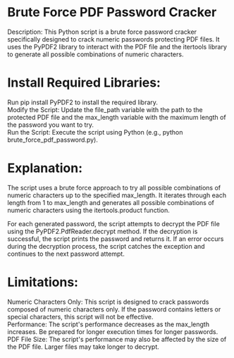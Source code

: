 # Brute Force PDF Password Cracker
Description: This Python script is a brute force password cracker specifically designed to crack numeric passwords protecting PDF files. It uses the PyPDF2 library to interact with the PDF file and the itertools library to generate all possible combinations of numeric characters.

# Install Required Libraries:
Run pip install PyPDF2 to install the required library.<br>
Modify the Script: Update the file_path variable with the path to the protected PDF file and the max_length variable with the maximum length of the password you want to try.<br>
Run the Script: Execute the script using Python (e.g., python brute_force_pdf_password.py).<br>

# Explanation:

The script uses a brute force approach to try all possible combinations of numeric characters up to the specified max_length. It iterates through each length from 1 to max_length and generates all possible combinations of numeric characters using the itertools.product function.<br>

For each generated password, the script attempts to decrypt the PDF file using the PyPDF2.PdfReader.decrypt method. If the decryption is successful, the script prints the password and returns it. If an error occurs during the decryption process, the script catches the exception and continues to the next password attempt.<br>


# Limitations:

Numeric Characters Only: This script is designed to crack passwords composed of numeric characters only. If the password contains letters or special characters, this script will not be effective.<br>
Performance: The script's performance decreases as the max_length increases. Be prepared for longer execution times for longer passwords.<br>
PDF File Size: The script's performance may also be affected by the size of the PDF file. Larger files may take longer to decrypt.<br>
